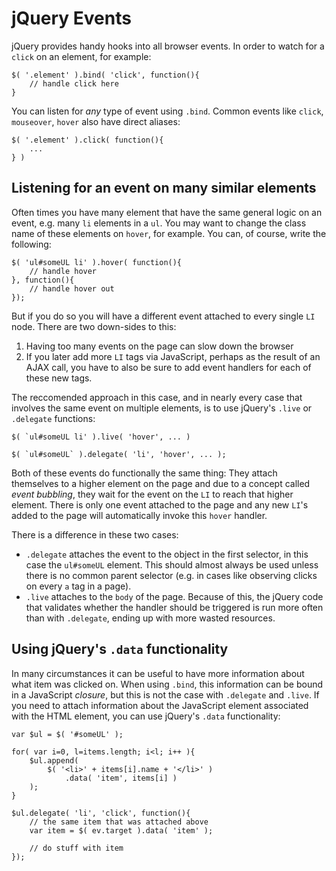 # jQuery Events

jQuery provides handy hooks into all browser events.  In order to watch for a `click` on an element, for example:

    $( '.element' ).bind( 'click', function(){
        // handle click here
    }

You can listen for _any_ type of event using `.bind`.  Common events like `click`, `mouseover`, `hover` also have direct aliases:

    $( '.element' ).click( function(){
        ...
    } )

## Listening for an event on many similar elements

Often times you have many element that have the same general logic on an event, e.g. many `li` elements in a `ul`.  You may want to change the class name of these elements on `hover`, for example.  You can, of course, write the following:

    $( 'ul#someUL li' ).hover( function(){
        // handle hover
    }, function(){
        // handle hover out
    });

But if you do so you will have a different event attached to every single `LI` node.  There are two down-sides to this:

1. Having too many events on the page can slow down the browser
2. If you later add more `LI` tags via JavaScript, perhaps as the result of an AJAX call, you have to also be sure to add event handlers for each of these new tags.

The reccomended approach in this case, and in nearly every case that involves the same event on multiple elements, is to use jQuery's `.live` or `.delegate` functions:

    $( `ul#someUL li' ).live( 'hover', ... )

    $( `ul#someUL` ).delegate( 'li', 'hover', ... );

Both of these events do functionally the same thing: They attach themselves to a higher element on the page and due to a concept called _event bubbling_, they wait for the event on the `LI` to reach that higher element.  There is only one event attached to the page and any new `LI`'s added to the page will automatically invoke this `hover` handler.

There is a difference in these two cases:

- `.delegate` attaches the event to the object in the first selector, in this case the `ul#someUL` element.  This should almost always be used unless there is no common parent selector (e.g. in cases like observing clicks on every `a` tag in a page).
- `.live` attaches to the `body` of the page.  Because of this, the jQuery code that validates whether the handler should be triggered is run more often than with `.delegate`, ending up with more wasted resources.

## Using jQuery's `.data` functionality

In many circumstances it can be useful to have more information about what item was clicked on.  When using `.bind`, this information can be bound in a JavaScript _closure_, but this is not the case with `.delegate` and `.live`.  If you need to attach information about the JavaScript element associated with the HTML element, you can use jQuery's `.data` functionality:

    var $ul = $( '#someUL' );
    
    for( var i=0, l=items.length; i<l; i++ ){
        $ul.append(
            $( '<li>' + items[i].name + '</li>' )
                .data( 'item', items[i] )
        );
    }

    $ul.delegate( 'li', 'click', function(){
        // the same item that was attached above
        var item = $( ev.target ).data( 'item' );

        // do stuff with item
    });